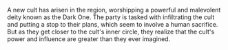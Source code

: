 A new cult has arisen in the region, worshipping a powerful and malevolent deity known as the Dark One. The party is tasked with infiltrating the cult and putting a stop to their plans, which seem to involve a human sacrifice. But as they get closer to the cult's inner circle, they realize that the cult's power and influence are greater than they ever imagined.